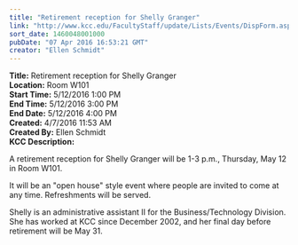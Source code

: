 ```yaml
---
title: "Retirement reception for Shelly Granger"
link: "http://www.kcc.edu/FacultyStaff/update/Lists/Events/DispForm.aspx?ID=965"
sort_date: 1460048001000
pubDate: "07 Apr 2016 16:53:21 GMT"
creator: "Ellen Schmidt"
---
```


<div><b>Title:</b> Retirement reception for Shelly Granger</div>
<div><b>Location:</b> Room W101</div>
<div><b>Start Time:</b> 5/12/2016 1:00 PM</div>
<div><b>End Time:</b> 5/12/2016 3:00 PM</div>
<div><b>End Date:</b> 5/12/2016 4:00 PM</div>
<div><b>Created:</b> 4/7/2016 11:53 AM</div>
<div><b>Created By:</b> Ellen Schmidt</div>
<div><b>KCC Description:</b> <div class="ExternalClassCB0130C9092648B09449D11D2066F4C1"><p>A retirement reception for Shelly Granger will be 1-3 p.m., Thursday, May 12 in Room W101.</p>
<p>It will be an &quot;open house&quot; style event where people are invited to come at any time. Refreshments will be served.</p>
<p>Shelly is an administrative assistant II for the Business/Technology Division. She has worked at KCC since December 2002, and her final day before retirement will be May 31.</p></div></div>
